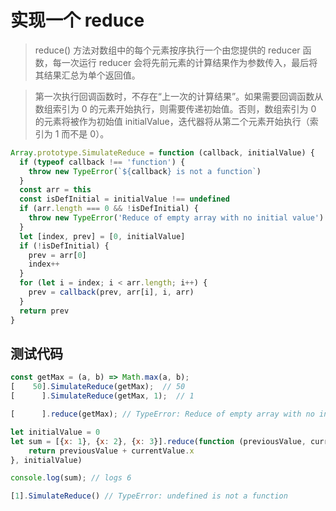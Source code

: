 # 实现一个 reduce
> reduce() 方法对数组中的每个元素按序执行一个由您提供的 reducer 函数，每一次运行 reducer 会将先前元素的计算结果作为参数传入，最后将其结果汇总为单个返回值。

> 第一次执行回调函数时，不存在“上一次的计算结果”。如果需要回调函数从数组索引为 0 的元素开始执行，则需要传递初始值。否则，数组索引为 0 的元素将被作为初始值 initialValue，迭代器将从第二个元素开始执行（索引为 1 而不是 0）。

```js
Array.prototype.SimulateReduce = function (callback, initialValue) {
  if (typeof callback !== 'function') {
    throw new TypeError(`${callback} is not a function`)
  }
  const arr = this
  const isDefInitial = initialValue !== undefined
  if (arr.length === 0 && !isDefInitial) {
    throw new TypeError('Reduce of empty array with no initial value')
  }
  let [index, prev] = [0, initialValue]
  if (!isDefInitial) {
    prev = arr[0]
    index++
  }
  for (let i = index; i < arr.length; i++) {
    prev = callback(prev, arr[i], i, arr)
  }
  return prev
}
```
## 测试代码
```js
const getMax = (a, b) => Math.max(a, b);
[    50].SimulateReduce(getMax);  // 50
[      ].SimulateReduce(getMax, 1);  // 1

[      ].reduce(getMax); // TypeError: Reduce of empty array with no initial value

let initialValue = 0
let sum = [{x: 1}, {x: 2}, {x: 3}].reduce(function (previousValue, currentValue) {
    return previousValue + currentValue.x
}, initialValue)

console.log(sum); // logs 6

[1].SimulateReduce() // TypeError: undefined is not a function
```